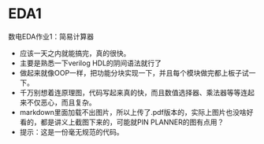 # EDA1
数电EDA作业1：简易计算器
- 应该一天之内就能搞完，真的很快。
- 主要是熟悉一下verilog HDL的阴间语法就行了
- 做起来就像OOP一样，把功能分块实现一下，并且每个模块做完都上板子试一下。
- 千万别想着连原理图，代码写起来真的快，而且数值选择器、乘法器等等连起来不仅恶心，而且复杂。
- markdown里面加载不出图片，所以上传了.pdf版本的，实际上图片也没啥好看的，都是讲义上截图下来的，可能就PIN PLANNER的图有点用？
- 提示：这是一份毫无规范的代码。
